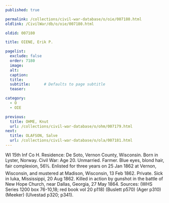 ```yaml
---
published: true

permalink: /collections/civil-war-database/o/oie/007180.html
oldlink: /CivilWar/db/o/oie/007180.html

oldid: 007180

title: OIENE, Erik P.

pagelist:
  exclude: false
  order: 7180
  image: 
  alt:
  caption:
  title:
  subtitle:      # Defaults to page subtitle
  teaser:

category: 
  - O 
  - OIE

previous:
  title: OHME, Knut
  url: /collections/civil-war-database/o/ohm/007179.html  
next:
  title: OLAFSON, Salve
  url: /collections/civil-war-database/o/ola/007181.html   
---
```

WI 15th Inf Co H. Residence: De Soto, Vernon County, Wisconsin. Born in Lyster, Norway. Civil War: Age 20. Unmarried. Farmer. Blue eyes, blond hair, fair complexion, 5&#146;6&frac12;&#148;. Enlisted for three years on 25 Jan 1862 at Vernon, Wisconsin, and mustered at Madison, Wisconsin, 13 Feb 1862. Private. Sick in Iuka, Mississippi, 20 Aug 1862. Killed in action by gunshot in the battle of New Hope Church, near Dallas, Georgia, 27 May 1864. Sources: (WHS Series 1200 box 76-10,18; red book vol 20 p118) (Buslett p570) (Ager p310) (Meeker) (Ulvestad p320; p341).